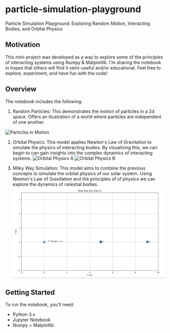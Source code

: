 # particle-simulation-playground
Particle Simulation Playground: Exploring Random Motion, Interacting Bodies, and Orbital Physics

## Motivation

This mini-project was developed as a way to explore some of the principles of interacting systems using Numpy & Matplotlib. I'm sharing the notebook in hopes that others will find it semi-useful and/or educational. Feel free to explore, experiment, and have fun with the code!

## Overview

The notebook includes the following:

1. Random Particles: This demonstrates the motion of particles in a 2d space. Offers an illustration of a world where particles are independent of one another.
<img src="animations/ani1.gif" alt="Particles in Motion" width="500" align="center">

2. Orbital Physics: This model applies Newton's Law of Gravitation to simulate the physics of interacting bodies. By visualizing this, we can begin to can gain insights into the complex dynamics of interacting systems.
![Orbital Physics A](animations/ani2a.gif)
![Orbital Physics B](animations/ani2b.gif)

3. Milky Way Simulation: This model aims to combine the previous concepts to simulate the orbital physics of our solar system. Using Newton's Law of Gravitation and the principles of of physics we can explore the dynamics of celestial bodies.
![Milky Way Simulation](animations/ani3.gif)

## Getting Started

To run the notebook, you'll need:

- Python 3.x
- Jupyter Notebook
- Numpy + Matplotlib
